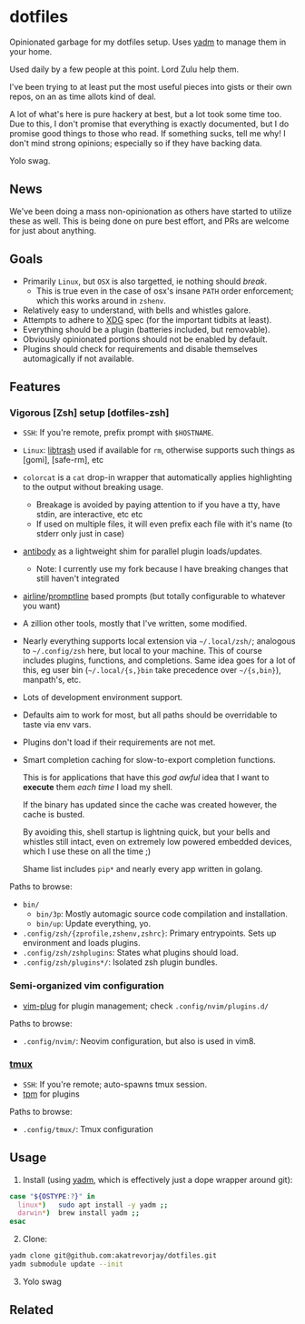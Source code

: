 dotfiles
========

Opinionated garbage for my dotfiles setup. Uses [yadm] to manage them in your home.

Used daily by a few people at this point. Lord Zulu help them.

I've been trying to at least put the most useful pieces into gists or their own repos, on an as time allots kind of
deal.

A lot of what's here is pure hackery at best, but a lot took some time too.
Due to this, I don't promise that everything is exactly documented, but I do promise good things to those who read.
If something sucks, tell me why! I don't mind strong opinions; especially so if they have backing data.

Yolo swag.


News
----

We've been doing a mass non-opinionation as others have started to utilize these as well.
This is being done on pure best effort, and PRs are welcome for just about anything.


Goals
-----

* Primarily `Linux`, but `OSX` is also targetted, ie nothing should _break_.
  - This is true even in the case of osx's insane `PATH` order enforcement; which this works around in `zshenv`.
* Relatively easy to understand, with bells and whistles galore.
* Attempts to adhere to [XDG] spec (for the important tidbits at least).
* Everything should be a plugin (batteries included, but removable).
* Obviously opinionated portions should not be enabled by default.
* Plugins should check for requirements and disable themselves automagically if not available.

Features
--------

### Vigorous [Zsh] setup [dotfiles-zsh]

  * `SSH`: If you're remote, prefix prompt with `$HOSTNAME`.
  * `Linux`: [libtrash] used if available for `rm`, otherwise supports such things as [gomi], [safe-rm], etc
  * `colorcat` is a `cat` drop-in wrapper that automatically applies highlighting to the output without breaking usage.
    - Breakage is avoided by paying attention to if you have a tty, have stdin, are interactive, etc etc
    - If used on multiple files, it will even prefix each file with it's name (to stderr only just in case)
  * [antibody] as a lightweight shim for parallel plugin loads/updates.
    - Note: I currently use my fork because I have breaking changes that still haven't integrated
  * [airline]/[promptline] based prompts (but totally configurable to whatever you want)

  * A zillion other tools, mostly that I've written, some modified.

  * Nearly everything supports local extension via `~/.local/zsh/`; analogous to `~/.config/zsh` here,
    but local to your machine. This of course includes plugins, functions, and completions.
    Same idea goes for a lot of this, eg user bin (`~/.local/{s,}bin` take precedence over `~/{s,bin}`), manpath's, etc.

  * Lots of development environment support.
  * Defaults aim to work for most, but all paths should be overridable to taste via env vars.
  * Plugins don't load if their requirements are not met.

  * Smart completion caching for slow-to-export completion functions.

    This is for applications that have this _god awful_ idea that I want to **execute** them _each time_ I load my shell.

    If the binary has updated since the cache was created however, the cache is busted.

    By avoiding this, shell startup is lightning quick, but your bells and whistles still intact, even on extremely low powered embedded devices, which I use these on all the time ;)

    Shame list includes `pip*` and nearly every app written in golang.

Paths to browse:
  - `bin/`
    - `bin/3p`: Mostly automagic source code compilation and installation.
    - `bin/up`: Update everything, yo.
  - `.config/zsh/{zprofile,zshenv,zshrc}`: Primary entrypoints. Sets up environment and loads plugins.
  - `.config/zsh/zshplugins`: States what plugins should load.
  - `.config/zsh/plugins*/`: Isolated zsh plugin bundles.

### Semi-organized vim configuration

  * [vim-plug] for plugin management; check `.config/nvim/plugins.d/`

Paths to browse:
  - `.config/nvim/`: Neovim configuration, but also is used in vim8.

### [tmux]

  * `SSH`: If you're remote; auto-spawns tmux session.
  * [tpm] for plugins

Paths to browse:
  - `.config/tmux/`: Tmux configuration


Usage
-----

1. Install (using [yadm], which is effectively just a dope wrapper around git):

```sh
case "${OSTYPE:?}" in
  linux*)   sudo apt install -y yadm ;;
  darwin*)  brew install yadm ;;
esac
```

2. Clone:

```sh
yadm clone git@github.com:akatrevorjay/dotfiles.git
yadm submodule update --init
```

3. Yolo swag

Related
-------

[yadm]: https://github.com/TheLocehiliosan/yadm
[libtrash]: https://github.com/akatrevorjay/libtrash
[antibody]: https://github.com/akatrevorjay/antibody
[vim-plug]: https://github.com/junegunn/vim-plug
[tmux]: http://github.com/tmux/tmux
[XDG]: https://specifications.freedesktop.org/basedir-spec/basedir-spec-latest.html
[airline]: https://github.com/vim-airline/vim-airline
[promptline]: https://github.com/edkolev/promptline.vim
[tpm]: https://github.com/tmux-plugins/tpm

